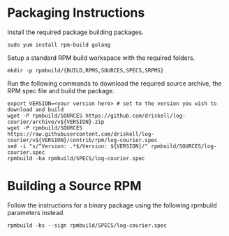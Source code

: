 Packaging Instructions
======================

Install the required package building packages.

    sudo yum install rpm-build golang

Setup a standard RPM build workspace with the required folders.

    mkdir -p rpmbuild/{BUILD,RPMS,SOURCES,SPECS,SRPMS}

Run the following commands to download the required source archive, the RPM spec
file and build the package.

    export VERSION=<your version here> # set to the version you wish to
    download and build
    wget -P rpmbuild/SOURCES https://github.com/driskell/log-courier/archive/v${VERSION}.zip
    wget -P rpmbuild/SOURCES https://raw.githubusercontent.com/driskell/log-courier/v${VERSION}/contrib/rpm/log-courier.spec
    sed -i "s/^Version: .*$/Version: ${VERSION}/" rpmbuild/SOURCES/log-courier.spec
    rpmbuild -ba rpmbuild/SPECS/log-courier.spec

Building a Source RPM
=====================

Follow the instructions for a binary package using the following rpmbuild
parameters instead.

    rpmbuild -bs --sign rpmbuild/SPECS/log-courier.spec
